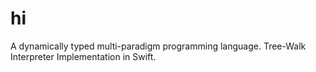 # hi

A dynamically typed multi-paradigm programming language. Tree-Walk Interpreter Implementation in Swift. 
